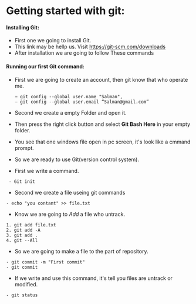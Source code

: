 ﻿
# Getting started with git:
#### Installing Git:

+ First one we going to install Git.
+ This link may be hellp us. Visit https://git-scm.com/downloads
+ After installation we are going to follow These commands

#### Running our first Git command:

+ First we are going to create an account, then git know that who operate me.
    ```
    − git config --global user.name "Salman",
    − git config --global user.email “Salman@gmail.com”
    ```
+ Second we create a empty Folder and open it.
+ Then press the right click button and select **Git Bash Here** in your empty folder.
+ You see that one windows file open in pc screen, it's look like a cmmand prompt.
+ So we are ready to use Git(version control system).

+ First we write a command.
```
 - Git init 
```
+ Second we create a file useing git commands 
```
- echo "you contant" >> file.txt
```
+ Know we are going to *Add* a file who untrack.
```
1. git add file.txt
2. git add -A
3. git add .
4. git --All
```
+ So we are going to make a file to the part of repository.
```
- git commit -m "First commit"
- git commit
```
+ If we write and use this command, it's tell you files are untrack or modified.
```
- git status 
```

